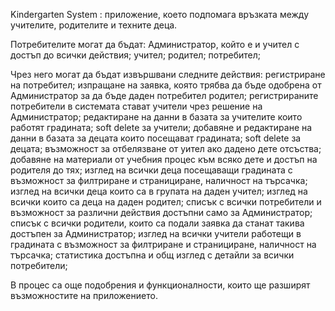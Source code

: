 Kindergarten System :
приложение, което подпомага връзката между учителите, родителите и техните деца. 

Потребителите могат да бъдат:
Администратор, който е и учител с достъп до всички действия; 
учител;
родител; 
потребител;

Чрез него могат да бъдат извършвани следните действия: 
регистриране на потребител;
изпращане на заявка, която трябва да бъде одобрена от Администратор за да бъде даден потребител родител;
регистрираните потребители в системата стават учители чрез решение на Администратор;
редактиране на данни в базата за учителите които работят градината;
soft delete за учители;
добавяне и редактиране на данни в базата за децата които посещават градината;
soft delete за децата;
възможност за отбелязване от уител ако дадено дете отсъства;
добавяне на материали от учебния процес към всяко дете и достъп на родителя до тях;
изглед на всички деца посещаващи градината с възможност за филтриране и странициране, наличност на търсачка;
изглед на всички деца които са в групата на даден учител;
изглед на всички които са деца на даден родител;
списък с всички потребители и възможност за различни действия достъпни само за Администратор;
списък с всички родители, които са подали заявка да станат такива достъпен за Администратор;
изглед на всички учители работещи в градината с възможност за филтриране и странициране, наличност на търсачка;
статистика достъпна и общ изглед с детайли за всички потребители;

В процес са още подобрения и функционалности, които ще разширят възможностите на приложението.
